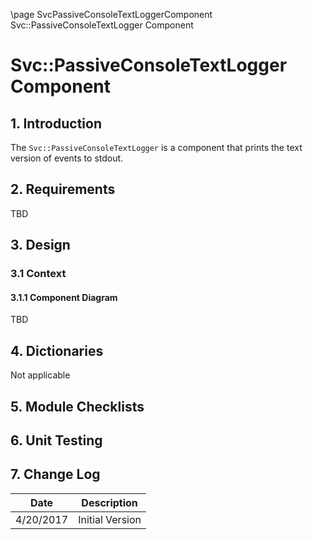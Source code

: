 \page SvcPassiveConsoleTextLoggerComponent Svc::PassiveConsoleTextLogger Component
# Svc::PassiveConsoleTextLogger Component

## 1. Introduction

The `Svc::PassiveConsoleTextLogger` is a component that prints the text version of events to stdout.

## 2. Requirements

TBD

## 3. Design

### 3.1 Context

#### 3.1.1 Component Diagram

TBD

## 4. Dictionaries

Not applicable

## 5. Module Checklists

## 6. Unit Testing

## 7. Change Log

Date | Description
---- | -----------
4/20/2017 | Initial Version



